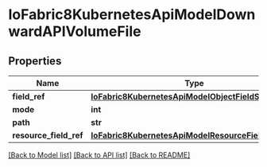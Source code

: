 # IoFabric8KubernetesApiModelDownwardAPIVolumeFile

## Properties
Name | Type | Description | Notes
------------ | ------------- | ------------- | -------------
**field_ref** | [**IoFabric8KubernetesApiModelObjectFieldSelector**](IoFabric8KubernetesApiModelObjectFieldSelector.md) |  | [optional] 
**mode** | **int** |  | [optional] 
**path** | **str** |  | [optional] 
**resource_field_ref** | [**IoFabric8KubernetesApiModelResourceFieldSelector**](IoFabric8KubernetesApiModelResourceFieldSelector.md) |  | [optional] 

[[Back to Model list]](../README.md#documentation-for-models) [[Back to API list]](../README.md#documentation-for-api-endpoints) [[Back to README]](../README.md)

